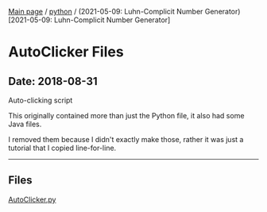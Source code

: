 [Main page](/) / [python](/python) / (2021-05-09: Luhn-Complicit Number Generator)[2021-05-09: Luhn-Complicit Number Generator]

# AutoClicker Files

## Date: 2018-08-31

Auto-clicking script

This originally contained more than just the Python file, it also had some Java files.

I removed them because I didn't exactly make those, rather it was just a tutorial that I copied line-for-line.

-----

## Files

[AutoClicker.py](AutoClicker.py)
